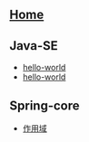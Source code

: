 ## [Home](/)

## Java-SE

- [hello-world](/it/java-se/hello-world/)
- [hello-world](/it/java-se/hello-world/)

## Spring-core

- [作用域](/it/spring-core/Scope)
